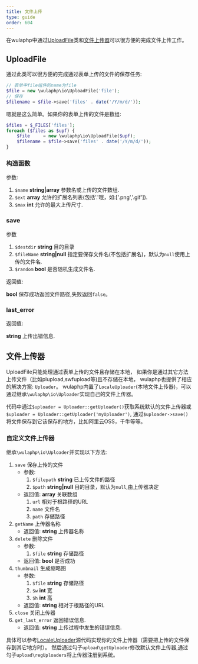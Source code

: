 ```yaml
---
title: 文件上传
type: guide
order: 604
---
```


在wulaphp中通过[UploadFile](#UploadFile)类和[文件上传器](#文件上传器)可以很方便的完成文件上传工作。

## UploadFile

通过此类可以很方便的完成通过表单上传的文件的保存任务:

```php
// 表单中file组件的name为file
$file = new \wulaphp\io\UploadFile('file');
// 保存
$filename = $file->save('files' . date('/Y/m/d/'));
```

嗯就是这么简单。如果你的表单上传的文件是数组:

```php
$files = $_FILES['files'];
foreach ($files as $upf) {
    $file     = new \wulaphp\io\UploadFile($upf);
    $filename = $file->save('files' . date('/Y/m/d/'));
}
```

### 构造函数

参数:

1. `$name` **string|array** 参数名或上传的文件数组.
2. `$ext`  **array** 允许的扩展名列表(包括'.'哦，如:['.png','.gif']).
3. `$max`  **int** 允许的最大上传尺寸.

### save

参数

1. `$destdir` **string** 目的目录
2. `$fileName` **string|null** 指定要保存文件名(不包括扩展名)，默认为`null`使用上传的文件名.
3. `$random`  **bool** 是否随机生成文件名.

返回值:

**bool** 保存成功返回文件路径,失败返回`false`。

### last_error

返回值:

**string** 上传出错信息.

## 文件上传器

UploadFile只能处理通过表单上传的文件且存储在本地，
如果你是通过其它方法上传文件（比如plupload,swfupload等)且不存储在本地，
wulaphp也提供了相应的解决方案: `Uploader`。
wulaphp内置了`LocaleUploader`(本地文件上传器)，可以通过继承`\wulaphp\io\Uploader`实现自己的文件上传器。

代码中通过`$uploader = Uploader::getUploader()`获取系统默认的文件上传器或`$uploader = Uploader::getUploader('myUploader')`,
通过`$uploader->save()`将文件保存到它该保存的地方，比如阿里云OSS，千牛等等。

### 自定义文件上传器

继承`\wulaphp\io\Uploader`并实现以下方法:

1. `save` 保存上传的文件
    * 参数:
       1. `$filepath` **string** 已上传文件的路径
       2. `$path` **string|null** 目的目录，默认为`null`,由上传器决定
    * 返回值: **array** 关联数组
       1. `url` 相对于根路径的URL
       2. `name` 文件名
       3. `path` 存储路径
2. `getName` 上传器名称
    * 返回值: **string** 上传器名称
3. `delete` 删除文件
    * 参数:
        1. `$file` **string** 存储路径
    * 返回值: **bool** 是否成功
4. `thumbnail` 生成缩略图
    * 参数:
        1. `$file` **string** 存储路径
        2. `$w` **int** 宽
        3. `$h` **int** 高
    * 返回值: **string** 相对于根路径的URL
5. `close` 关闭上传器
6. `get_last_error` 返回错误信息.
    * 返回值: **string** 上传过程中发生的错误信息.

具体可以参考[LocaleUploader](https://github.com/ninggf/wulaphp/blob/v2.0/wulaphp/io/LocaleUploader.php)源代码实现你的文件上传器（需要把上传的文件保存到其它地方时）。
然后通过勾子`upload\getUploader`修改默认文件上传器,通过勾子`upload\regUploaders`将上传器注册到系统。